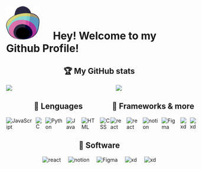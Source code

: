 <h1>
    <span>
        <img 
            style="width:90px; height:90px; margin:0px; padding:0px; display: inline; margin-right:30px;"
            src="assets/icon_hat.svg"/>
    </span>
    <b>Hey! Welcome to my Github Profile!</b>
</h1>

<h2 style="display:flex; justify-content:center;"><b>🏆 My GitHub stats</b></h2>
<div style="display:flex; gap: 20px; justify-content:center;">
    <img width="400px" src="https://github-readme-streak-stats.herokuapp.com/?user=JajoScript" />
    <img width="300px" src="https://spotify-recently-played-readme.vercel.app/api?user=jyx0evb84wd3kriql8jckptee&count=3" />
</div>

<div style="display:grid; grid-template-columns: 1fr 1fr; grid-template-row: 1fr;">
    <div>        
        <h2 style="display:flex; gap: 10px; justify-content:center;"><b>🔭 Lenguages</b></h2>
        <div style="display:flex; gap: 10px; justify-content:center;">   
            <img src="https://img.icons8.com/color/48/000000/javascript--v1.png" alt="JavaScript"/>
            <img src="https://img.icons8.com/color/50/000000/c-programming.png" alt="C"/>
            <img src="https://img.icons8.com/color/48/000000/python--v1.png" alt="Python"/>
            <img src="https://img.icons8.com/color/48/000000/java-coffee-cup-logo--v2.png" alt="Java"/>
            <img src="https://img.icons8.com/color/48/000000/html-5--v1.png" alt="HTML"/>
            <img srC="https://img.icons8.com/color/48/css3.png" alt="CSS">
        </div>
    </div>
    <div>
        <h2 style="display:flex; gap: 10px; justify-content:center;"><b>🤖 Frameworks & more </b></h2>
        <div style="display:flex; gap: 10px; justify-content:center;">
            <img src="https://img.icons8.com/office/50/000000/react.png" alt="react"/>
            <img src="https://img.icons8.com/color/50/nodejs.png" alt="react"/>
            <img src="https://img.icons8.com/ios/50/000000/notion.png" alt="notion"/>
            <img src="https://img.icons8.com/color/48/figma.png" alt="Figma"/>
            <img src="https://img.icons8.com/color/50/adobe-xd.png" alt="xd"/>
            <img src="https://img.icons8.com/color/50/adobe-photoshop.png" alt="xd"/>
        </div>
    </div>
</div>

<h2 style="display:flex; gap: 20px; justify-content:center;"><b>🎨 Software</b></h2>
<div style="display:flex; gap: 20px; justify-content:center;">
    <img src="https://img.icons8.com/office/50/000000/react.png" alt="react"/>
    <img src="https://img.icons8.com/ios/50/000000/notion.png" alt="notion"/>
    <img src="https://img.icons8.com/color/48/figma.png" alt="Figma"/>
    <img src="https://img.icons8.com/color/50/adobe-xd.png" alt="xd"/>
    <img src="https://img.icons8.com/color/50/adobe-photoshop.png" alt="xd"/>
</div>